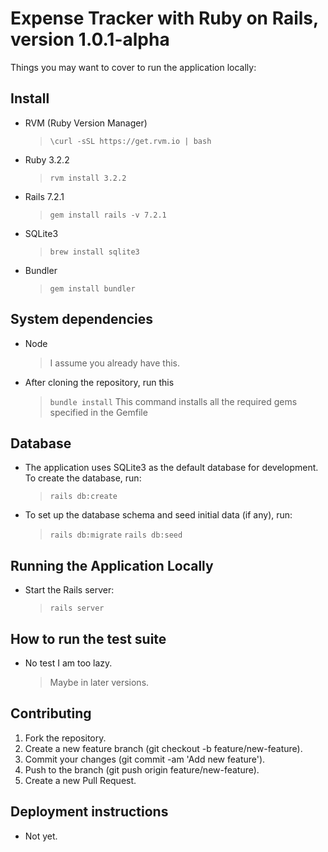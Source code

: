 # Expense Tracker with Ruby on Rails, version 1.0.1-alpha

Things you may want to cover to run the application locally:

## Install

- RVM (Ruby Version Manager)
    > `\curl -sSL https://get.rvm.io | bash`
- Ruby 3.2.2
    > `rvm install 3.2.2`
- Rails 7.2.1
    > `gem install rails -v 7.2.1`
- SQLite3
    > `brew install sqlite3`
- Bundler
    > `gem install bundler`

## System dependencies

- Node
    > I assume you already have this.
- After cloning the repository, run this
    > `bundle install`
    > This command installs all the required gems specified in the Gemfile

## Database

- The application uses SQLite3 as the default database for development. To create the database, run:
    > `rails db:create`
- To set up the database schema and seed initial data (if any), run:
    > `rails db:migrate`
    > `rails db:seed`

## Running the Application Locally

- Start the Rails server:
    > `rails server`

## How to run the test suite

- No test I am too lazy.
    > Maybe in later versions.

## Contributing

1. Fork the repository.
2. Create a new feature branch (git checkout -b feature/new-feature).
3. Commit your changes (git commit -am 'Add new feature').
4. Push to the branch (git push origin feature/new-feature).
5. Create a new Pull Request.

## Deployment instructions

- Not yet.
